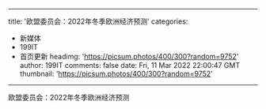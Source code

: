 
---
title: '欧盟委员会：2022年冬季欧洲经济预测'
categories: 
 - 新媒体
 - 199IT
 - 首页更新
headimg: 'https://picsum.photos/400/300?random=9752'
author: 199IT
comments: false
date: Fri, 11 Mar 2022 22:00:47 GMT
thumbnail: 'https://picsum.photos/400/300?random=9752'
---

<div>   
欧盟委员会：2022年冬季欧洲经济预测  
</div>
            